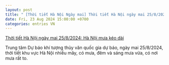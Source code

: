 ```yaml
---
layout: post
title: " [Thời tiết Hà Nội Ngày mai] Thời tiết Hà Nội ngày mai 25/8/2024: Hà Nội mưa kéo dài"
date: Fri, 23 Aug 2024 15:00:00 +0700
categories: entries VN
---
```

[Thời tiết Hà Nội ngày mai 25/8/2024: Hà Nội mưa kéo dài](https://congthuong.vn/thoi-tiet-ha-noi-ngay-mai-2582024-ha-noi-mua-keo-dai-dem-va-sang-co-noi-mua-rat-to-341133.html)

Trung tâm Dự báo khí tượng thủy văn quốc gia dự báo, ngày mai 25/8/2024, thời tiết khu vực Hà Nội nhiều mây, có mưa, đêm và sáng mưa vừa, có nơi mưa rất to.

